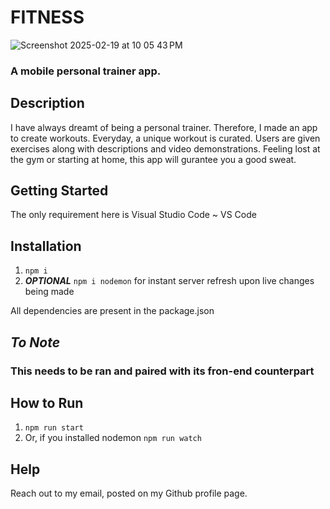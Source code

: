 # FITNESS

![Screenshot 2025-02-19 at 10 05 43 PM](https://github.com/user-attachments/assets/5d366981-7ab6-4cb3-9fd2-331fe4cfb52b)

### A mobile personal trainer app. 

## Description

I have always dreamt of being a personal trainer. Therefore, I made an app to create workouts. Everyday, a unique workout is curated. Users are given exercises along with descriptions and video demonstrations. Feeling lost at the gym or starting at home, this app will gurantee you a good sweat.

## Getting Started 

The only requirement here is Visual Studio Code ~ VS Code

## Installation 

1. ``npm i``
2.  ***OPTIONAL*** ``npm i nodemon`` for instant server refresh upon live changes being made

All dependencies are present in the package.json

## ***To Note*** 

### This needs to be ran and paired with its fron-end counterpart 

## How to Run

1. ``npm run start``
2. Or, if you installed nodemon ``npm run watch``

## Help

Reach out to my email, posted on my Github profile page. 
